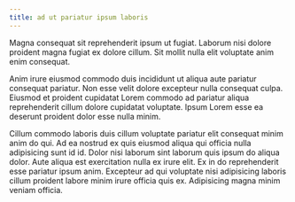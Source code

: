 ```yaml
---
title: ad ut pariatur ipsum laboris
---
```


Magna consequat sit reprehenderit ipsum ut fugiat. Laborum nisi dolore proident magna fugiat ex dolore cillum. Sit mollit nulla elit voluptate anim enim consequat.

Anim irure eiusmod commodo duis incididunt ut aliqua aute pariatur consequat pariatur. Non esse velit dolore excepteur nulla consequat culpa. Eiusmod et proident cupidatat Lorem commodo ad pariatur aliqua reprehenderit cillum dolore cupidatat voluptate. Ipsum Lorem esse ea deserunt proident dolor esse nulla minim.

Cillum commodo laboris duis cillum voluptate pariatur elit consequat minim anim do qui. Ad ea nostrud ex quis eiusmod aliqua qui officia nulla adipisicing sunt id id. Dolor nisi laborum sint laborum quis ipsum do aliqua dolor. Aute aliqua est exercitation nulla ex irure elit. Ex in do reprehenderit esse pariatur ipsum anim. Excepteur ad qui voluptate nisi adipisicing laboris cillum proident labore minim irure officia quis ex. Adipisicing magna minim veniam officia.